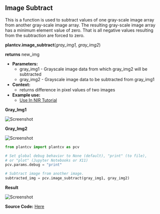 ## Image Subtract

This is a function is used to subtract values of one gray-scale image array from another gray-scale image array. The
    resulting gray-scale image array has a minimum element value of zero. That is all negative values resulting from the
    subtraction are forced to zero.

**plantcv.image_subtract**(*gray_img1, gray_img2*)

**returns** new_img

- **Parameters:**
    - gray_img1 - Grayscale image data from which gray_img2 will be subtracted
    - gray_img2 - Grayscale image data to be subtracted from gray_img1
- **Context:**
    - returns difference in pixel values of two images 
- **Example use:**
    - [Use In NIR Tutorial](tutorials/nir_tutorial.md)

**Gray_Img1**

![Screenshot](img/documentation_images/image_subtract/plant_img.jpg)

**Gray_Img2**

![Screenshot](img/documentation_images/image_subtract/background_img.jpg)

```python
from plantcv import plantcv as pcv

# Set global debug behavior to None (default), "print" (to file), 
# or "plot" (Jupyter Notebooks or X11)
pcv.params.debug = "print"

# Subtract image from another image. 
subtracted_img = pcv.image_subtract(gray_img1, gray_img2)

```

**Result**

![Screenshot](img/documentation_images/image_subtract/result.jpg)

**Source Code:** [Here](https://github.com/danforthcenter/plantcv/blob/main/plantcv/plantcv/image_subtract.py)
